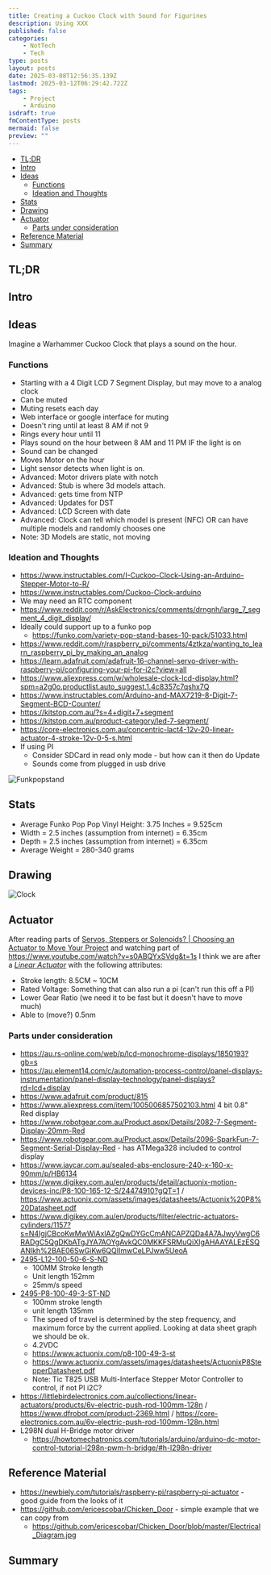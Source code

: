 ```yaml
---
title: Creating a Cuckoo Clock with Sound for Figurines
description: Using XXX
published: false
categories:
    - NotTech
    - Tech
type: posts
layout: posts
date: 2025-03-08T12:56:35.139Z
lastmod: 2025-03-12T06:29:42.722Z
tags:
    - Project
    - Arduino
isdraft: true
fmContentType: posts
mermaid: false
preview: ""
---
```


<!--- cSpell:disable --->
* [TL;DR](#tldr)
* [Intro](#intro)
* [Ideas](#ideas)
  * [Functions](#functions)
  * [Ideation and Thoughts](#ideation-and-thoughts)
* [Stats](#stats)
* [Drawing](#drawing)
* [Actuator](#actuator)
  * [Parts under consideration](#parts-under-consideration)
* [Reference Material](#reference-material)
* [Summary](#summary)
<!--- cSpell:enable --->

## TL;DR

## Intro

## Ideas

Imagine a Warhammer Cuckoo Clock that plays a sound on the hour.

### Functions

* Starting with a 4 Digit LCD 7 Segment Display, but may move to a analog clock
* Can be muted
* Muting resets each day
* Web interface or google interface for muting
* Doesn't ring until at least 8 AM if not 9
* Rings every hour until 11
* Plays sound on the hour between 8 AM and 11 PM IF the light is on
* Sound can be changed
* Moves Motor on the hour
* Light sensor detects when light is on.
* Advanced: Motor drivers plate with notch
* Advanced: Stub is where 3d models attach.
* Advanced: gets time from NTP
* Advanced: Updates for DST
* Advanced: LCD Screen with date
* Advanced: Clock can tell which model is present (NFC) OR can have multiple models and randomly chooses one
* Note: 3D Models are static, not moving

### Ideation and Thoughts

* <https://www.instructables.com/I-Cuckoo-Clock-Using-an-Arduino-Stepper-Motor-to-R/>
* <https://www.instructables.com/Cuckoo-Clock-arduino>
* We may need an RTC component
* <https://www.reddit.com/r/AskElectronics/comments/drngnh/large_7_segment_4_digit_display/>
* Ideally could support up to a funko pop
  * <https://funko.com/variety-pop-stand-bases-10-pack/51033.html>
* <https://www.reddit.com/r/raspberry_pi/comments/4ztkza/wanting_to_learn_raspberry_pi_by_making_an_analog>
* <https://learn.adafruit.com/adafruit-16-channel-servo-driver-with-raspberry-pi/configuring-your-pi-for-i2c?view=all>
* <https://www.aliexpress.com/w/wholesale-clock-lcd-display.html?spm=a2g0o.productlist.auto_suggest.1.4c8357c7qshx7Q>
* <https://www.instructables.com/Arduino-and-MAX7219-8-Digit-7-Segment-BCD-Counter/>
* <https://kitstop.com.au/?s=4+digit+7+segment>
* <https://kitstop.com.au/product-category/led-7-segment/>
* <https://core-electronics.com.au/concentric-lact4-12v-20-linear-actuator-4-stroke-12v-0-5-s.html>
* If using PI
  * Consider SDCard in read only mode - but how can it then do Update
  * Sounds come from plugged in usb drive

![Funkpopstand](/assets/images/VarietyPopStandBases10-Pack-hi-res.png)

## Stats

* Average Funko Pop Pop Vinyl Height: 3.75 Inches = 9.525cm
* Width = 2.5 inches (assumption from internet) = 6.35cm
* Depth = 2.5 inches (assumption from internet) = 6.35cm
* Average Weight = 280-340 grams



## Drawing

![Clock](/assets/images/clock1-with%20Plate.drawio.png)

## Actuator

After reading parts of [Servos, Steppers or Solenoids? | Choosing an Actuator to Move Your Project](https://core-electronics.com.au/guides/servos-steppers-or-solenoids-choosing-an-actuator-to-move-your-project) and watching part of <https://www.youtube.com/watch?v=s0ABQYxSVdg&t=1s> I think we are after a <ins>*Linear Actuator*</ins> with the following attributes:

* Stroke length: 8.5CM ~ 10CM
* Rated Voltage: Something that can also run a pi (can't run this off a PI)
* Lower Gear Ratio (we need it to be fast but it doesn't have to move much)
* Able to (move?) 0.5nm

### Parts under consideration

* <https://au.rs-online.com/web/p/lcd-monochrome-displays/1850193?gb=s>
* <https://au.element14.com/c/automation-process-control/panel-displays-instrumentation/panel-display-technology/panel-displays?rd=lcd+display>
* <https://www.adafruit.com/product/815>
* <https://www.aliexpress.com/item/1005006857502103.html> 4 bit 0.8" Red display
* <https://www.robotgear.com.au/Product.aspx/Details/2082-7-Segment-Display-20mm-Red>
* <https://www.robotgear.com.au/Product.aspx/Details/2096-SparkFun-7-Segment-Serial-Display-Red> - has ATMega328 included to control display
* <https://www.jaycar.com.au/sealed-abs-enclosure-240-x-160-x-90mm/p/HB6134>
* <https://www.digikey.com.au/en/products/detail/actuonix-motion-devices-inc/P8-100-165-12-S/24474910?gQT=1> / <https://www.actuonix.com/assets/images/datasheets/Actuonix%20P8%20Datasheet.pdf>
* <https://www.digikey.com.au/en/products/filter/electric-actuators-cylinders/1157?s=N4IgjCBcoKwMwWiAxlAZgQwDYGcCmANCAPZQDa4A7AJwyVwgC6RADgC5QgDKbATgJYA7AOYgAvkQC0MKKFSRMuQiXIgAHAAYALEzESQANlkh%2BAE06SwGiKw6QQIImwCeLPJww5UeoA>
* [2495-L12-100-50-6-S-ND](https://www.digikey.com.au/en/products/detail/actuonix-motion-devices-inc/L12-100-50-6-S/12317300)
  * 100MM Stroke length
  * Unit length 152mm
  * 25mm/s speed
* [2495-P8-100-49-3-ST-ND](https://www.digikey.com.au/en/products/detail/actuonix-motion-devices-inc/P8-100-49-3-ST/15997551)
  * 100mm stroke length
  * unit length 135mm
  * The speed of travel is determined by the step frequency, and maximum force by the current applied. Looking at data sheet graph we should be ok.
  * 4.2VDC
  * <https://www.actuonix.com/p8-100-49-3-st>
  * <https://www.actuonix.com/assets/images/datasheets/ActuonixP8StepperDatasheet.pdf>
  * Note: Tic T825 USB Multi-Interface Stepper Motor Controller to control, if not PI i2C?
* <https://littlebirdelectronics.com.au/collections/linear-actuators/products/6v-electric-push-rod-100mm-128n> / <https://www.dfrobot.com/product-2369.html> / <https://core-electronics.com.au/6v-electric-push-rod-100mm-128n.html>
* L298N dual H-Bridge motor driver
  * <https://howtomechatronics.com/tutorials/arduino/arduino-dc-motor-control-tutorial-l298n-pwm-h-bridge/#h-l298n-driver>

## Reference Material

* <https://newbiely.com/tutorials/raspberry-pi/raspberry-pi-actuator> - good guide from the looks of it
* <https://github.com/ericescobar/Chicken_Door> - simple example that we can copy from
  * <https://github.com/ericescobar/Chicken_Door/blob/master/Electrical_Diagram.jpg>

## Summary
